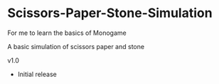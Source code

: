 # Scissors-Paper-Stone-Simulation

For me to learn the basics of Monogame

A basic simulation of scissors paper and stone

v1.0
- Initial release